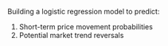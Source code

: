 Building a logistic regression model to predict:
1. Short-term price movement probabilities
2. Potential market trend reversals
